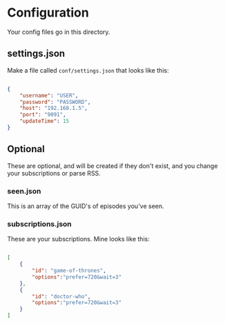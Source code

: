 # Configuration

Your config files go in this directory.

## settings.json

Make a file called `conf/settings.json` that looks like this:

```json

{
	"username": "USER",
	"password": "PASSWORD",
	"host": "192.168.1.5",
	"port": "9091",
	"updateTime": 15
}

```

## Optional

These are optional, and will be created if they don't exist, and you change your subscriptions or parse RSS.

### seen.json

This is an array of the GUID's of episodes you've seen.

### subscriptions.json

These are your subscriptions.  Mine looks like this:

```json

[
	{
		"id": "game-of-thrones",
		"options":"prefer=720&wait=3"
	},
	{
		"id": "doctor-who",
		"options":"prefer=720&wait=3"
	}
]

```

